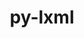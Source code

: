 ---
title: "py-lxml"
layout: cache
categories: [package, develop]
meta: {"compilers": ["gcc@11.4.0"], "num_specs": 11, "num_specs_by_stack": {"e4s": 11, "root": 11}, "oss": ["ubuntu22.04"], "platforms": ["linux"], "stacks": ["e4s", "root"], "targets": ["x86_64_v3"], "versions": ["5.3.0"]}
spec_details: [{"compiler": "gcc@11.4.0", "hash": "2zqktvmk4t5dhszpekdzekpyc62jjpng", "os": "ubuntu22.04", "platform": "linux", "size": "-", "stacks": ["e4s", "root"], "target": "x86_64_v3", "variants": ["build_system=python_pip", "~cssselect", "~html5", "~htmlsoup"], "versions": ["5.3.0"]}, {"compiler": "gcc@11.4.0", "hash": "3w6j5xq3lebi5ruknm63ccskd4hsmhw3", "os": "ubuntu22.04", "platform": "linux", "size": "-", "stacks": ["e4s", "root"], "target": "x86_64_v3", "variants": ["build_system=python_pip", "~cssselect", "~html5", "~htmlsoup"], "versions": ["5.3.0"]}, {"compiler": "gcc@11.4.0", "hash": "3yrem3dtmdc2n2ozcohfsyv3m43lgo4p", "os": "ubuntu22.04", "platform": "linux", "size": "-", "stacks": ["e4s", "root"], "target": "x86_64_v3", "variants": ["build_system=python_pip", "~cssselect", "~html5", "~htmlsoup"], "versions": ["5.3.0"]}, {"compiler": "gcc@11.4.0", "hash": "7n2j2fgdyvhoqli74yogzje2cewkewbk", "os": "ubuntu22.04", "platform": "linux", "size": "-", "stacks": ["e4s", "root"], "target": "x86_64_v3", "variants": ["build_system=python_pip", "~cssselect", "~html5", "~htmlsoup"], "versions": ["5.3.0"]}, {"compiler": "gcc@11.4.0", "hash": "blca4623sm3cvnfzhrctfbs5qxtpi6kd", "os": "ubuntu22.04", "platform": "linux", "size": "-", "stacks": ["e4s", "root"], "target": "x86_64_v3", "variants": ["build_system=python_pip", "~cssselect", "~html5", "~htmlsoup"], "versions": ["5.3.0"]}, {"compiler": "gcc@11.4.0", "hash": "dmze52srooynssrmft5wjri5234523qh", "os": "ubuntu22.04", "platform": "linux", "size": "-", "stacks": ["e4s", "root"], "target": "x86_64_v3", "variants": ["build_system=python_pip", "~cssselect", "~html5", "~htmlsoup"], "versions": ["5.3.0"]}, {"compiler": "gcc@11.4.0", "hash": "eziz3omyjkaogf2ra2iuewz3vvj7zu7r", "os": "ubuntu22.04", "platform": "linux", "size": "-", "stacks": ["e4s", "root"], "target": "x86_64_v3", "variants": ["build_system=python_pip", "~cssselect", "~html5", "~htmlsoup"], "versions": ["5.3.0"]}, {"compiler": "gcc@11.4.0", "hash": "j64vbsh4zk2livttfejkx5id4cm3dt2p", "os": "ubuntu22.04", "platform": "linux", "size": "-", "stacks": ["e4s", "root"], "target": "x86_64_v3", "variants": ["build_system=python_pip", "~cssselect", "~html5", "~htmlsoup"], "versions": ["5.3.0"]}, {"compiler": "gcc@11.4.0", "hash": "ofufrz435fmuf7mfg2h6s7sxvnvlo7cm", "os": "ubuntu22.04", "platform": "linux", "size": "-", "stacks": ["e4s", "root"], "target": "x86_64_v3", "variants": ["build_system=python_pip", "~cssselect", "~html5", "~htmlsoup"], "versions": ["5.3.0"]}, {"compiler": "gcc@11.4.0", "hash": "qkwvha4hdh2il25gutqiwyq3jmwtscr3", "os": "ubuntu22.04", "platform": "linux", "size": "-", "stacks": ["e4s", "root"], "target": "x86_64_v3", "variants": ["build_system=python_pip", "~cssselect", "~html5", "~htmlsoup"], "versions": ["5.3.0"]}, {"compiler": "gcc@11.4.0", "hash": "tpwoqw4hsmlkov7vymzuhv6smnl5wywg", "os": "ubuntu22.04", "platform": "linux", "size": "-", "stacks": ["e4s", "root"], "target": "x86_64_v3", "variants": ["build_system=python_pip", "~cssselect", "~html5", "~htmlsoup"], "versions": ["5.3.0"]}]
---